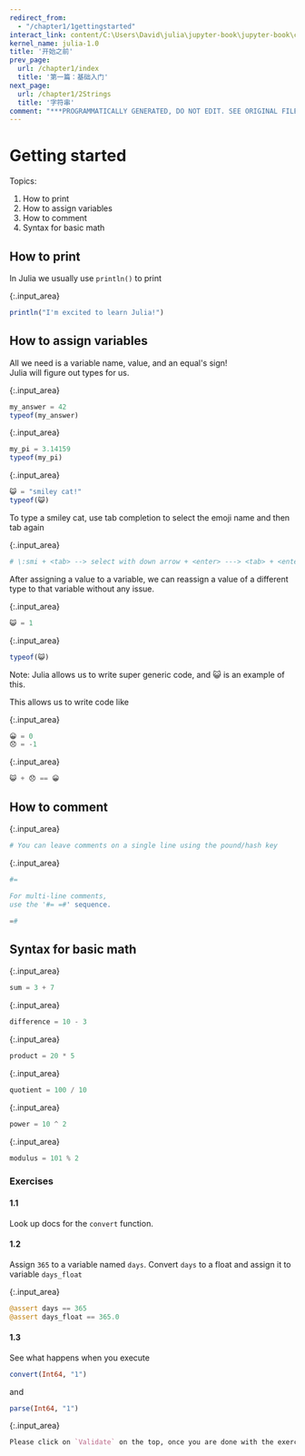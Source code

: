 ```yaml
---
redirect_from:
  - "/chapter1/1gettingstarted"
interact_link: content/C:\Users\David\julia\jupyter-book\jupyter-book\content\chapter1/1Gettingstarted.ipynb
kernel_name: julia-1.0
title: '开始之前'
prev_page:
  url: /chapter1/index
  title: '第一篇：基础入门'
next_page:
  url: /chapter1/2Strings
  title: '字符串'
comment: "***PROGRAMMATICALLY GENERATED, DO NOT EDIT. SEE ORIGINAL FILES IN /content***"
---
```


# Getting started

Topics:
1.  How to print
2. How to assign variables
3. How to comment
4. Syntax for basic math

## How to print

In Julia we usually use `println()` to print



{:.input_area}
```julia
println("I'm excited to learn Julia!")
```


## How to assign variables

All we need is a variable name, value, and an equal's sign!<br>
Julia will figure out types for us.



{:.input_area}
```julia
my_answer = 42
typeof(my_answer)
```




{:.input_area}
```julia
my_pi = 3.14159
typeof(my_pi)
```




{:.input_area}
```julia
😺 = "smiley cat!"
typeof(😺)
```


To type a smiley cat, use tab completion to select the emoji name and then tab again



{:.input_area}
```julia
# \:smi + <tab> --> select with down arrow + <enter> ---> <tab> + <enter> to complete
```


After assigning a value to a variable, we can reassign a value of a different type to that variable without any issue.



{:.input_area}
```julia
😺 = 1
```




{:.input_area}
```julia
typeof(😺)
```


Note: Julia allows us to write super generic code, and 😺 is an example of this. 

This allows us to write code like



{:.input_area}
```julia
😀 = 0
😞 = -1
```




{:.input_area}
```julia
😺 + 😞 == 😀
```


## How to comment



{:.input_area}
```julia
# You can leave comments on a single line using the pound/hash key
```




{:.input_area}
```julia
#=

For multi-line comments, 
use the '#= =#' sequence.

=#
```


## Syntax for basic math



{:.input_area}
```julia
sum = 3 + 7
```




{:.input_area}
```julia
difference = 10 - 3
```




{:.input_area}
```julia
product = 20 * 5
```




{:.input_area}
```julia
quotient = 100 / 10
```




{:.input_area}
```julia
power = 10 ^ 2
```




{:.input_area}
```julia
modulus = 101 % 2
```


### Exercises

#### 1.1
Look up docs for the `convert` function.

#### 1.2
Assign `365` to a variable named `days`. Convert `days` to a float and assign it to variable `days_float`



{:.input_area}
```julia
@assert days == 365
@assert days_float == 365.0

```


#### 1.3
See what happens when you execute

```julia
convert(Int64, "1")
```
and

```julia
parse(Int64, "1")
```



{:.input_area}
```julia
Please click on `Validate` on the top, once you are done with the exercises.
```

